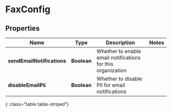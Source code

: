 # FaxConfig


## Properties

| Name | Type | Description | Notes |
| ------------ | ------------- | ------------- | ------------- |
| **sendEmailNotifications** | **Boolean** | Whether to enable email notifications for this organization |  |
| **disableEmailPii** | **Boolean** | Whether to disable PII for email notifications |  |
{: class="table table-striped"}



